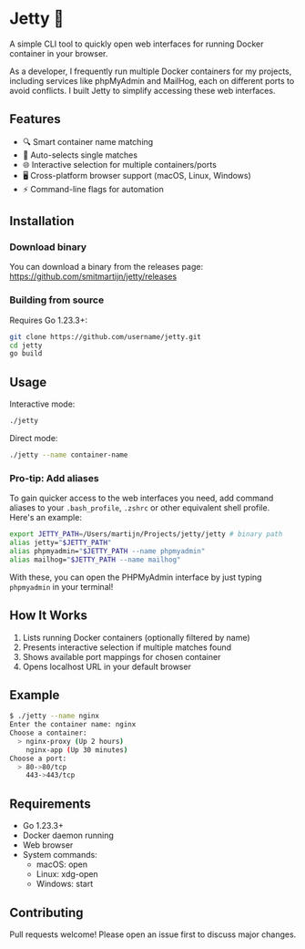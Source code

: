# Jetty 🚢

A simple CLI tool to quickly open web interfaces for running Docker container in your browser.

As a developer, I frequently run multiple Docker containers for my projects, including services like phpMyAdmin and MailHog, each on different ports to avoid conflicts. I built Jetty to simplify accessing these web interfaces.

## Features

- 🔍 Smart container name matching
- 🎯 Auto-selects single matches
- 🌐 Interactive selection for multiple containers/ports
- 🖥️ Cross-platform browser support (macOS, Linux, Windows)
- ⚡️ Command-line flags for automation

## Installation

### Download binary

You can download a binary from the releases page: https://github.com/smitmartijn/jetty/releases

### Building from source

Requires Go 1.23.3+:

```bash
git clone https://github.com/username/jetty.git
cd jetty
go build
```

## Usage
Interactive mode:

```bash
./jetty
```

Direct mode:

```bash
./jetty --name container-name
```

### Pro-tip: Add aliases

To gain quicker access to the web interfaces you need, add command aliases to your `.bash_profile`, `.zshrc` or other equivalent shell profile. Here's an example:

```bash
export JETTY_PATH=/Users/martijn/Projects/jetty/jetty # binary path
alias jetty="$JETTY_PATH"
alias phpmyadmin="$JETTY_PATH --name phpmyadmin"
alias mailhog="$JETTY_PATH --name mailhog"
```

With these, you can open the PHPMyAdmin interface by just typing `phpmyadmin` in your terminal!

## How It Works
1. Lists running Docker containers (optionally filtered by name)
2. Presents interactive selection if multiple matches found
3. Shows available port mappings for chosen container
4. Opens localhost URL in your default browser

## Example
```bash
$ ./jetty --name nginx
Enter the container name: nginx
Choose a container:
  > nginx-proxy (Up 2 hours)
    nginx-app (Up 30 minutes)
Choose a port:
  > 80->80/tcp
    443->443/tcp
```

## Requirements
- Go 1.23.3+
- Docker daemon running
- Web browser
- System commands:
  - macOS: open
  - Linux: xdg-open
  - Windows: start

## Contributing

Pull requests welcome! Please open an issue first to discuss major changes.

